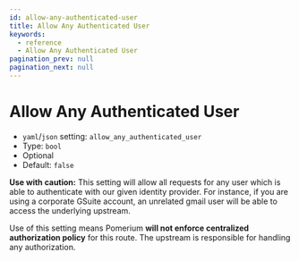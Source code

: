 ```yaml
---
id: allow-any-authenticated-user
title: Allow Any Authenticated User
keywords:
  - reference
  - Allow Any Authenticated User
pagination_prev: null
pagination_next: null
---
```


# Allow Any Authenticated User

- `yaml`/`json` setting: `allow_any_authenticated_user`
- Type: `bool`
- Optional
- Default: `false`

**Use with caution:** This setting will allow all requests for any user which is able to authenticate with our given identity provider. For instance, if you are using a corporate GSuite account, an unrelated gmail user will be able to access the underlying upstream.

Use of this setting means Pomerium **will not enforce centralized authorization policy** for this route. The upstream is responsible for handling any authorization.
